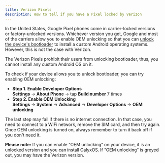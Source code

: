 ```yaml
---
title: Verizon Pixels
description: How to tell if you have a Pixel locked by Verizon
---
```


In the United States, Google Pixel phones come in carrier-locked versions or factory-unlocked versions. Whichever version you get, Google and most of the carriers allow you to enable OEM unlocking so that you can [unlock the device's bootloader](https://source.android.com/docs/core/architecture/bootloader/locking_unlocking) to install a custom Android operating systems. However, this is not the case with Verizon.

The Verizon Pixels prohibit their users from unlocking bootloader, thus, you cannot install any custom Android OS on it. 

To check if your device allows you to unlock bootloader, you can try enabling OEM unlocking:

* **Step 1. Enable Developer Options**<br>
**Settings** &rarr; **About Phone** &rarr; tap **Build number** 7 times
* **Step 2. Enable OEM Unlocking**<br>
**Settings** &rarr; **System** &rarr; **Advanced** &rarr; **Developer Options** &rarr; **OEM unlocking**

The last step may fail if there is no internet connection. In that case, you need to connect to a WiFi network, remove the SIM card, and then try again. Once OEM unlocking is turned on, always remember to turn it back off if you don't need it.

**Please note:** If you can enable “OEM unlocking” on your device, it is an unlocked version and you can install CalyxOS. If “OEM unlocking” is greyed out, you may have the Verizon version.
